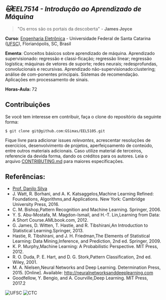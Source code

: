 ## ***🐱EEL7514 - Introdução ao Aprendizado de Máquina***

> "Os erros são os portais da descoberta" - **James Joyce**

**Curso**: [Engenharia Eletrônica](http://cagr.sistemas.ufsc.br/relatorios/curriculoCurso?curso=235) - Universidade Federal de Santa Catarina ([UFSC](ufsc.br)), Florianópolis, SC, Brasil

**Ementa**: Conceitos básicos sobre aprendizado de máquina. Aprendizado supervisionado: regressão e classi-ficação; regressão linear; regressão logística; máquinas de vetores de suporte; redes neurais; redesprofundas, convolucionais e recursivas. Aprendizado não-supervisionado:clustering; análise de com-ponentes principais. Sistemas de recomendação. Aplicações em processamento de sinais.

**Horas-Aula:** 72

## **Contribuições**

Se você tem interesse em contribuir, faça o clone do repositório da seguinte forma:

```
$ git clone git@github.com:GSimas/EEL5105.git
```

Fique livre para adicionar issues *relevantes*, acrescentar resoluções de exercícios, desenvolvimento de projetos, aperfeiçoamento de conteúdo, entre outros materiais adicionais. Caso utilize material de terceiros, referencie da devida forma, dando os créditos para os autores.
Leia o arquivo [CONTRIBUTING.md](https://github.com/GSimas/EEL5105/blob/master/CONTRIBUTING.md) para maiores especificações.

## **Referências:**

- [Prof. Danilo Silva](http://lcs.ufsc.br/professors/danilo/)
- J. Watt, R. Borhani, and A. K. Katsaggelos,Machine Learning Refined: Foundations, Algorithms,and Applications.  New York: Cambridge University Press, 2016.
- C. M. Bishop,Pattern Recognition and Machine Learning.  Springer, 2006.
- Y. S. Abu-Mostafa, M. Magdon-Ismail, and H.-T. Lin,Learning from Data: A Short Course.AMLbook.com, 2012.
- G. James, D. Witten, T. Hastie, and R. Tibshirani,An Introduction to Statistical Learning.Springer, 2013.
- Hastie, R. Tibshirani, and J. H. Friedman,The Elements of Statistical Learning: Data Mining,Inference, and Prediction, 2nd ed.  Springer, 2009.
- K. P. Murphy,Machine Learning: A Probabilistic Perspective.  MIT Press, 2012.
- R. O. Duda, P. E. Hart, and D. G. Stork,Pattern Classification, 2nd ed.  Wiley, 2001.
- M. A. Nielsen,Neural Networks and Deep Learning.  Determination Press, 2015. [Online]. Available: http://neuralnetworksanddeeplearning.com
- Goodfellow, Y. Bengio, and A. Courville,Deep Learning.  MIT Press, 2017.2

![UFSC](http://laship.ufsc.br/site/wp-content/themes/emc_completo/resource/img/filiacoes/brasao_UFSC_vertical_sigla.png) ![CTC](http://tisc.com.br/wp-content/uploads/ctcufsc.gif)

